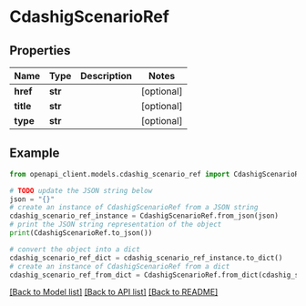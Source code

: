 # CdashigScenarioRef


## Properties

Name | Type | Description | Notes
------------ | ------------- | ------------- | -------------
**href** | **str** |  | [optional] 
**title** | **str** |  | [optional] 
**type** | **str** |  | [optional] 

## Example

```python
from openapi_client.models.cdashig_scenario_ref import CdashigScenarioRef

# TODO update the JSON string below
json = "{}"
# create an instance of CdashigScenarioRef from a JSON string
cdashig_scenario_ref_instance = CdashigScenarioRef.from_json(json)
# print the JSON string representation of the object
print(CdashigScenarioRef.to_json())

# convert the object into a dict
cdashig_scenario_ref_dict = cdashig_scenario_ref_instance.to_dict()
# create an instance of CdashigScenarioRef from a dict
cdashig_scenario_ref_from_dict = CdashigScenarioRef.from_dict(cdashig_scenario_ref_dict)
```
[[Back to Model list]](../README.md#documentation-for-models) [[Back to API list]](../README.md#documentation-for-api-endpoints) [[Back to README]](../README.md)


